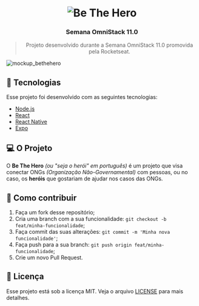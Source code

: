 <h1 align="center">
	<img alt="Be The Hero" src="https://user-images.githubusercontent.com/37880123/77852440-18f5c280-71b5-11ea-83c2-26843babb265.png" />
</h1>

### <center>Semana OmniStack 11.0</center>

> <center>Projeto desenvolvido durante a Semana OmniStack 11.0 promovida pela Rocketseat.</center>

![mockup_bethehero](https://user-images.githubusercontent.com/37880123/77853566-14340d00-71bb-11ea-8733-f84d65a77460.jpg)


## :rocket: Tecnologias
Esse projeto foi desenvolvido com as seguintes tecnologias:

- [Node.js](https://nodejs.org/en/)
- [React](https://reactjs.org/)
- [React Native](https://reactnative.dev/)
- [Expo](https://expo.io/)

## :computer: O Projeto
O **Be The Hero** _(ou "seja o herói" em português)_ é um projeto que visa conectar ONGs _(Organização Não-Governamental)_ com pessoas, ou no caso, os  **heróis** que gostariam de ajudar nos casos das ONGs.

## :thinking: Como contribuir
1. Faça um fork desse repositório;
2. Cria uma branch com a sua funcionalidade: `git checkout -b feat/minha-funcionalidade`;
3. Faça commit das suas alterações: `git commit -m 'Minha nova funcionalidade'`;
4. Faça push para a sua branch: `git push origin feat/minha-funcionalidade`;
5. Crie um novo Pull Request.

## :page_with_curl: Licença
Esse projeto está sob a licença MIT. Veja o arquivo [LICENSE](https://github.com/joaowicktor/semana-omnistack-11/blob/master/LICENSE) para mais detalhes.
